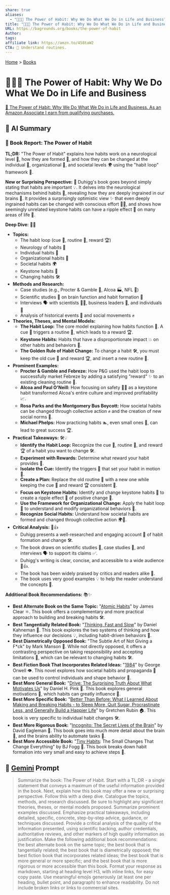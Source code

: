 ```yaml
---
share: true
aliases:
  - "🔄🧠💪 The Power of Habit: Why We Do What We Do in Life and Business"
title: "🔄🧠💪 The Power of Habit: Why We Do What We Do in Life and Business"
URL: https://bagrounds.org/books/the-power-of-habit
Author: 
tags: 
affiliate link: https://amzn.to/458taW2
CTA: 💪 Understand routines.
---
```

[Home](../index.md) > [Books](./index.md)  
# 🔄🧠💪 The Power of Habit: Why We Do What We Do in Life and Business  
[🛒 The Power of Habit: Why We Do What We Do in Life and Business. As an Amazon Associate I earn from qualifying purchases.](https://amzn.to/458taW2)  
  
## 🤖 AI Summary  
### 📖 Book Report: The Power of Habit  
  
**TL;DR:** "The Power of Habit" explains how habits work on a neurological level 🧠, how they are formed 🐣, and how they can be changed at the individual 👤, organizational 🏢, and societal levels 🌍 using the "habit loop" framework 🔁.  
  
**New or Surprising Perspective:** 🤯 Duhigg's book goes beyond simply stating that habits are important 💡. It delves into the neurological mechanisms behind habits 🧠, revealing how they are deeply ingrained in our brains 🤯. It provides a surprisingly optimistic view ✨ that even deeply ingrained habits can be changed with conscious effort 🧠💪, and shows how seemingly unrelated keystone habits can have a ripple effect 🌊 on many areas of life 🌟.  
  
**Deep Dive:** 🧠🔬  
  
* **Topics:**  
    * The habit loop (cue 🚦, routine 🔄, reward 🏆)  
    * Neurology of habits 🧠  
    * Individual habits 👤  
    * Organizational habits 🏢  
    * Societal habits 🌍  
    * Keystone habits 🔑  
    * Changing habits 🛠️  
* **Methods and Research:**  
    * Case studies (e.g., Procter & Gamble 🧴, Alcoa 🏭, NFL 🏈)  
    * Scientific studies 🔬 on brain function and habit formation 🧠  
    * Interviews 🗣️ with scientists 🧑‍🔬, business leaders 💼, and individuals 👤  
    * Analysis of historical events 📜 and social movements ✊  
* **Theories, Theses, and Mental Models:**  
    * **The Habit Loop:** The core model explaining how habits function 🔁. A cue 🚦 triggers a routine 🔄, which leads to a reward 🏆.  
    * **Keystone Habits:** Habits that have a disproportionate impact 💥 on other habits and behaviors 🌟.  
    * **The Golden Rule of Habit Change:** To change a habit 🛠️, you must keep the old cue 🚦 and reward 🏆, and insert a new routine 🔄.  
* **Prominent Examples:**  
    * **Procter & Gamble and Febreze:** How P&G used the habit loop to successfully market Febreze by adding a satisfying "reward" ✨ to an existing cleaning routine 🧼.  
    * **Alcoa and Paul O'Neill:** How focusing on safety 👷‍♂️ as a keystone habit transformed Alcoa's entire culture and improved profitability 📈.  
    * **Rosa Parks and the Montgomery Bus Boycott:** How societal habits can be changed through collective action ✊ and the creation of new social norms 🤝.  
    * **Michael Phelps:** How practicing habits 🏊, even small ones 🤏, can lead to great success 🏆.  
* **Practical Takeaways:** 🛠️💡  
    * **Identify the Habit Loop:** Recognize the cue 🚦, routine 🔄, and reward 🏆 of a habit you want to change 🛠️.  
    * **Experiment with Rewards:** Determine what reward your habit provides 🎁.  
    * **Isolate the Cue:** Identify the triggers 🚦 that set your habit in motion 🚀.  
    * **Create a Plan:** Replace the old routine 🔄 with a new one while keeping the cue 🚦 and reward 🏆 consistent 📝.  
    * **Focus on Keystone Habits:** Identify and change keystone habits 🔑 to create a ripple effect 🌊 of positive change 🌟.  
    * **Use the Framework for Organizational Change:** Apply the habit loop 🔁 to understand and modify organizational behaviors 🏢.  
    * **Recognize Social Habits:** Understand how societal habits are formed and changed through collective action 🌍🤝.  
* **Critical Analysis:** 🧐👍  
    * Duhigg presents a well-researched and engaging account 📖 of habit formation and change 🛠️.  
    * The book draws on scientific studies 🔬, case studies 💼, and interviews 🗣️ to support its claims ✅.  
    * Duhigg's writing is clear, concise, and accessible to a wide audience 📖👍.  
    * The book has been widely praised by critics and readers alike 👏.  
    * The book uses very good examples 💡 to help the reader understand the concepts 🧠.  
  
**Additional Book Recommendations:** 📚✨  
  
* **Best Alternate Book on the Same Topic:** "[Atomic Habits](./atomic-habits.md)" by James Clear ⚛️. This book offers a complementary and more practical approach to building and breaking habits 🛠️.  
* **Best Tangentially Related Book:** "[Thinking, Fast and Slow](./thinking-fast-and-slow.md)" by Daniel Kahneman 🧠. This book explores the two systems of thinking and how they influence our decisions 💡, including habit-driven behaviors 🔁.  
* **Best Diametrically Opposed Book:** "The Subtle Art of Not Giving a F\*ck" by Mark Manson 🤷. While not directly opposed, it offers a contrasting perspective on taking responsibility and accepting limitations 🧘, which can be relevant to changing habits 🛠️.  
* **Best Fiction Book That Incorporates Related Ideas:** "[1984](./1984.md)" by George Orwell 👁️. This novel explores how societal habits and propaganda 📢 can be used to control individuals and shape behavior 👤.  
* **Best More General Book:** "[Drive: The Surprising Truth About What Motivates Us](./drive-the-surprising-truth-about-what-motivates-us.md)" by Daniel H. Pink 🚗. This book explores general motivations 🌟, which habits can greatly influence 🔁.  
* **Best More Specific Book:** "[Better Than Before: What I Learned About Making and Breaking Habits - to Sleep More, Quit Sugar, Procrastinate Less, and Generally Build a Happier Life](./better-than-before.md)" by Gretchen Rubin 🏠. This book is very specific to individual habit changes 🛠️.  
* **Best More Rigorous Book:** "[Incognito: The Secret Lives of the Brain](./incognito.md)" by David Eagleman 🧠. This book goes into much more detail about the brain 🧠, and the brains ability to automate tasks 🤖.  
* **Best More Accessible Book:** "[Tiny Habits](./tiny-habits.md): The Small Changes That Change Everything" by BJ Fogg 👶. This book breaks down habit formation into very small and easy to achieve steps 👣.  
  
## 💬 [Gemini](https://gemini.google.com) Prompt  
> Summarize the book: The Power of Habit. Start with a TL;DR - a single statement that conveys a maximum of the useful information provided in the book. Next, explain how this book may offer a new or surprising perspective. Follow this with a deep dive. Catalogue the topics, methods, and research discussed. Be sure to highlight any significant theories, theses, or mental models proposed. Summarize prominent examples discussed. Emphasize practical takeaways, including detailed, specific, concrete, step-by-step advice, guidance, or techniques discussed. Provide a critical analysis of the quality of the information presented, using scientific backing, author credentials, authoritative reviews, and other markers of high quality information as justification. Make the following additional book recommendations: the best alternate book on the same topic; the best book that is tangentially related; the best book that is diametrically opposed; the best fiction book that incorporates related ideas; the best book that is more general or more specific; and the best book that is more rigorous or more accessible than this book. Format your response as markdown, starting at heading level H3, with inline links, for easy copy paste. Use meaningful emojis generously (at least one per heading, bullet point, and paragraph) to enhance readability. Do not include broken links or links to commercial sites.